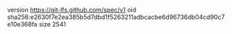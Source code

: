 version https://git-lfs.github.com/spec/v1
oid sha256:e2630f7e2ea385b5d7dbd1f5263211adbcacbe6d96736db04cd90c7e10e368fa
size 2541
